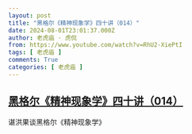 ```yaml
---
layout: post
title: "黑格尔《精神现象学》四十讲（014）"
date: 2024-08-01T23:01:37.000Z
author: 老虎庙 · 虎侃
from: https://www.youtube.com/watch?v=RhU2-XiePtI
tags: [ 老虎庙 ]
comments: True
categories: [ 老虎庙 ]
---
```

<!--1722553297000-->
[黑格尔《精神现象学》四十讲（014）](https://www.youtube.com/watch?v=RhU2-XiePtI)
------

<div>
谌洪果谈黑格尔《精神现象学》
</div>
